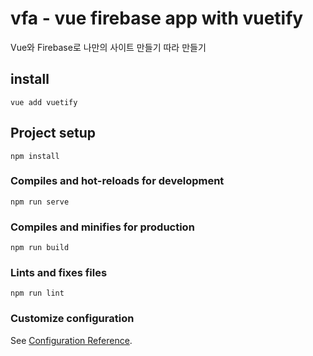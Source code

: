 # vfa - vue firebase app with vuetify

Vue와 Firebase로 나만의 사이트 만들기 따라 만들기

## install

```
vue add vuetify
```

## Project setup

```
npm install
```

### Compiles and hot-reloads for development

```
npm run serve
```

### Compiles and minifies for production

```
npm run build
```

### Lints and fixes files

```
npm run lint
```

### Customize configuration

See [Configuration Reference](https://cli.vuejs.org/config/).
